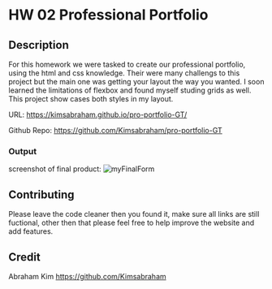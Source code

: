 # HW 02 Professional Portfolio

## Description

For this homework we were tasked to create our professional portfolio, using the html and css knowledge. Their were many challengs to this project but the main one was getting your layout the way you wanted. I soon learned the limitations of flexbox and found myself studing grids as well. This project show cases both styles in my layout.

URL: https://kimsabraham.github.io/pro-portfolio-GT/

Github Repo: https://github.com/Kimsabraham/pro-portfolio-GT

### Output

screenshot of final product:
![myFinalForm](Assets\screenshot.png)

## Contributing

Please leave the code cleaner then you found it, make sure all links are still fuctional, other then that please feel free to help improve the website and add features.

## Credit

Abraham Kim
https://github.com/Kimsabraham
